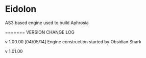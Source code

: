 Eidolon
=======

AS3 based engine used to build Aphrosia


=======
VERSION CHANGE LOG

v 1.00.00
[04/05/14] Engine construction started by Obsidian Shark

v 1.01.00
